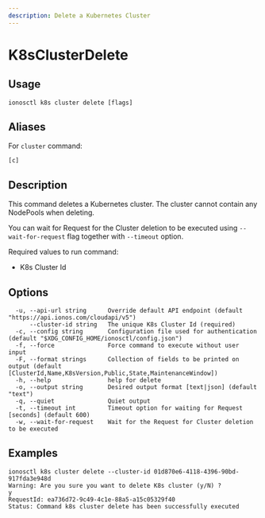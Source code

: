 ```yaml
---
description: Delete a Kubernetes Cluster
---
```


# K8sClusterDelete

## Usage

```text
ionosctl k8s cluster delete [flags]
```

## Aliases

For `cluster` command:
```text
[c]
```

## Description

This command deletes a Kubernetes cluster. The cluster cannot contain any NodePools when deleting.

You can wait for Request for the Cluster deletion to be executed using `--wait-for-request` flag together with `--timeout` option.

Required values to run command:

* K8s Cluster Id

## Options

```text
  -u, --api-url string      Override default API endpoint (default "https://api.ionos.com/cloudapi/v5")
      --cluster-id string   The unique K8s Cluster Id (required)
  -c, --config string       Configuration file used for authentication (default "$XDG_CONFIG_HOME/ionosctl/config.json")
  -f, --force               Force command to execute without user input
  -F, --format strings      Collection of fields to be printed on output (default [ClusterId,Name,K8sVersion,Public,State,MaintenanceWindow])
  -h, --help                help for delete
  -o, --output string       Desired output format [text|json] (default "text")
  -q, --quiet               Quiet output
  -t, --timeout int         Timeout option for waiting for Request [seconds] (default 600)
  -w, --wait-for-request    Wait for the Request for Cluster deletion to be executed
```

## Examples

```text
ionosctl k8s cluster delete --cluster-id 01d870e6-4118-4396-90bd-917fda3e948d 
Warning: Are you sure you want to delete K8s cluster (y/N) ? 
y
RequestId: ea736d72-9c49-4c1e-88a5-a15c05329f40
Status: Command k8s cluster delete has been successfully executed
```

